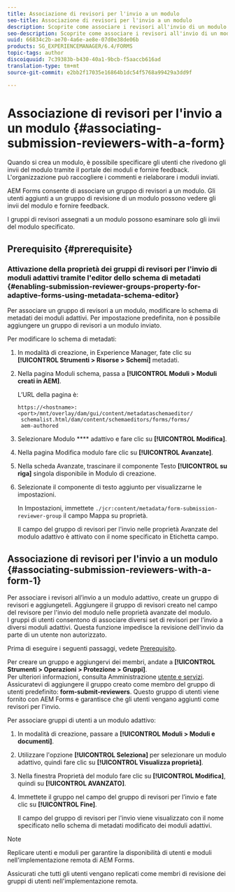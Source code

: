 ```yaml
---
title: Associazione di revisori per l'invio a un modulo
seo-title: Associazione di revisori per l'invio a un modulo
description: Scoprite come associare i revisori all'invio di un modulo in AEM Forms. I revisori associati rivedono un modulo inviato tramite il portale dei moduli.
seo-description: Scoprite come associare i revisori all'invio di un modulo in AEM Forms. I revisori associati rivedono un modulo inviato tramite il portale dei moduli.
uuid: 66834c2b-ae70-4a6e-ae8e-07d0e38de06b
products: SG_EXPERIENCEMANAGER/6.4/FORMS
topic-tags: author
discoiquuid: 7c39383b-b430-40a1-9bcb-f5aaccb616ad
translation-type: tm+mt
source-git-commit: e2bb2f17035e16864b1dc54f5768a99429a3dd9f

---
```



# Associazione di revisori per l&#39;invio a un modulo {#associating-submission-reviewers-with-a-form}

Quando si crea un modulo, è possibile specificare gli utenti che rivedono gli invii del modulo tramite il portale dei moduli e fornire feedback. L&#39;organizzazione può raccogliere i commenti e rielaborare i moduli inviati.

AEM Forms consente di associare un gruppo di revisori a un modulo. Gli utenti aggiunti a un gruppo di revisione di un modulo possono vedere gli invii del modulo e fornire feedback.

I gruppi di revisori assegnati a un modulo possono esaminare solo gli invii del modulo specificato.

## Prerequisito {#prerequisite}

### Attivazione della proprietà dei gruppi di revisori per l&#39;invio di moduli adattivi tramite l&#39;editor dello schema di metadati {#enabling-submission-reviewer-groups-property-for-adaptive-forms-using-metadata-schema-editor}

Per associare un gruppo di revisori a un modulo, modificare lo schema di metadati dei moduli adattivi. Per impostazione predefinita, non è possibile aggiungere un gruppo di revisori a un modulo inviato.

Per modificare lo schema di metadati:

1. In modalità di creazione, in Experience Manager, fate clic su **[!UICONTROL Strumenti > Risorse > Schemi]** metadati.
1. Nella pagina Moduli schema, passa a **[!UICONTROL Moduli > Moduli creati in AEM]**.

   L’URL della pagina è:

   ```
   https://<hostname>:<port>/mnt/overlay/dam/gui/content/metadataschemaeditor/
    schemalist.html/dam/content/schemaeditors/forms/forms/
    aem-authored
   ```

1. Selezionare Modulo **** adattivo e fare clic su **[!UICONTROL Modifica]**.
1. Nella pagina Modifica modulo fare clic su **[!UICONTROL Avanzate]**.
1. Nella scheda Avanzate, trascinare il componente Testo **[!UICONTROL su riga]** singola disponibile in Modulo di creazione.
1. Selezionate il componente di testo aggiunto per visualizzarne le impostazioni.

   In Impostazioni, immettete `./jcr:content/metadata/form-submission-reviewer-group` il campo Mappa su proprietà.

   Il campo del gruppo di revisori per l&#39;invio nelle proprietà Avanzate del modulo adattivo è attivato con il nome specificato in Etichetta campo.

## Associazione di revisori per l&#39;invio a un modulo {#associating-submission-reviewers-with-a-form-1}

Per associare i revisori all’invio a un modulo adattivo, create un gruppo di revisori e aggiungeteli. Aggiungere il gruppo di revisori creato nel campo del revisore per l&#39;invio del modulo nelle proprietà avanzate del modulo.\
I gruppi di utenti consentono di associare diversi set di revisori per l’invio a diversi moduli adattivi. Questa funzione impedisce la revisione dell&#39;invio da parte di un utente non autorizzato.

Prima di eseguire i seguenti passaggi, vedete [Prerequisito](/help/forms/using/adding-reviewers-form.md#prerequisite).

Per creare un gruppo e aggiungervi dei membri, andate a **[!UICONTROL Strumenti > Operazioni > Protezione > Gruppi]**.\
Per ulteriori informazioni, consulta Amministrazione [utente e servizi](/help/sites-administering/security.md).\
Assicuratevi di aggiungere il gruppo creato come membro del gruppo di utenti predefinito: **form-submit-reviewers**. Questo gruppo di utenti viene fornito con AEM Forms e garantisce che gli utenti vengano aggiunti come revisori per l&#39;invio.

Per associare gruppi di utenti a un modulo adattivo:

1. In modalità di creazione, passare a **[!UICONTROL Moduli > Moduli e documenti]**.
1. Utilizzare l&#39;opzione **[!UICONTROL Seleziona]** per selezionare un modulo adattivo, quindi fare clic su **[!UICONTROL Visualizza proprietà]**.
1. Nella finestra Proprietà del modulo fare clic su **[!UICONTROL Modifica]**, quindi su **[!UICONTROL AVANZATO]**.
1. Immettete il gruppo nel campo del gruppo di revisori per l’invio e fate clic su **[!UICONTROL Fine]**.

   Il campo del gruppo di revisori per l&#39;invio viene visualizzato con il nome specificato nello schema di metadati modificato dei moduli adattivi.

>[!NOTE]
>
>Replicare utenti e moduli per garantire la disponibilità di utenti e moduli nell&#39;implementazione remota di AEM Forms.
>
>Assicurati che tutti gli utenti vengano replicati come membri di revisione dei gruppi di utenti nell&#39;implementazione remota.

